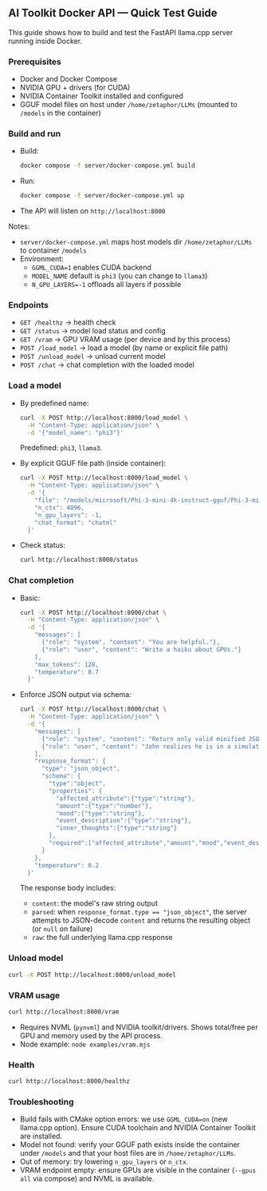 ## AI Toolkit Docker API — Quick Test Guide

This guide shows how to build and test the FastAPI llama.cpp server running inside Docker.

### Prerequisites
- Docker and Docker Compose
- NVIDIA GPU + drivers (for CUDA)
- NVIDIA Container Toolkit installed and configured
- GGUF model files on host under `/home/zetaphor/LLMs` (mounted to `/models` in the container)

### Build and run
- Build:
  ```bash
  docker compose -f server/docker-compose.yml build
  ```
- Run:
  ```bash
  docker compose -f server/docker-compose.yml up
  ```
- The API will listen on `http://localhost:8000`

Notes:
- `server/docker-compose.yml` maps host models dir `/home/zetaphor/LLMs` to container `/models`
- Environment:
  - `GGML_CUDA=1` enables CUDA backend
  - `MODEL_NAME` default is `phi3` (you can change to `llama3`)
  - `N_GPU_LAYERS=-1` offloads all layers if possible

### Endpoints
- `GET /healthz` → health check
- `GET /status` → model load status and config
- `GET /vram` → GPU VRAM usage (per device and by this process)
- `POST /load_model` → load a model (by name or explicit file path)
- `POST /unload_model` → unload current model
- `POST /chat` → chat completion with the loaded model

### Load a model
- By predefined name:
  ```bash
  curl -X POST http://localhost:8000/load_model \
    -H "Content-Type: application/json" \
    -d '{"model_name": "phi3"}'
  ```
  Predefined: `phi3`, `llama3`.

- By explicit GGUF file path (inside container):
  ```bash
  curl -X POST http://localhost:8000/load_model \
    -H "Content-Type: application/json" \
    -d '{
      "file": "/models/microsoft/Phi-3-mini-4k-instruct-gguf/Phi-3-mini-4k-instruct-q4.gguf",
      "n_ctx": 4096,
      "n_gpu_layers": -1,
      "chat_format": "chatml"
    }'
  ```

- Check status:
  ```bash
  curl http://localhost:8000/status
  ```

### Chat completion
- Basic:
  ```bash
  curl -X POST http://localhost:8000/chat \
    -H "Content-Type: application/json" \
    -d '{
      "messages": [
        {"role": "system", "content": "You are helpful."},
        {"role": "user", "content": "Write a haiku about GPUs."}
      ],
      "max_tokens": 128,
      "temperature": 0.7
    }'
  ```

- Enforce JSON output via schema:
  ```bash
  curl -X POST http://localhost:8000/chat \
    -H "Content-Type: application/json" \
    -d '{
      "messages": [
        {"role": "system", "content": "Return only valid minified JSON."},
        {"role": "user", "content": "John realizes he is in a simulation."}
      ],
      "response_format": {
        "type": "json_object",
        "schema": {
          "type":"object",
          "properties": {
            "affected_attribute":{"type":"string"},
            "amount":{"type":"number"},
            "mood":{"type":"string"},
            "event_description":{"type":"string"},
            "inner_thoughts":{"type":"string"}
          },
          "required":["affected_attribute","amount","mood","event_description","inner_thoughts"]
        }
      },
      "temperature": 0.2
    }'
  ```

  The response body includes:
  - `content`: the model's raw string output
  - `parsed`: when `response_format.type == "json_object"`, the server attempts to JSON-decode `content` and returns the resulting object (or `null` on failure)
  - `raw`: the full underlying llama.cpp response

### Unload model
```bash
curl -X POST http://localhost:8000/unload_model
```

### VRAM usage
```bash
curl http://localhost:8000/vram
```
- Requires NVML (`pynvml`) and NVIDIA toolkit/drivers. Shows total/free per GPU and memory used by the API process.
- Node example: `node examples/vram.mjs`

### Health
```bash
curl http://localhost:8000/healthz
```

### Troubleshooting
- Build fails with CMake option errors: we use `GGML_CUDA=on` (new llama.cpp option). Ensure CUDA toolchain and NVIDIA Container Toolkit are installed.
- Model not found: verify your GGUF path exists inside the container under `/models` and that your host files are in `/home/zetaphor/LLMs`.
- Out of memory: try lowering `n_gpu_layers` or `n_ctx`.
- VRAM endpoint empty: ensure GPUs are visible in the container (`--gpus all` via compose) and NVML is available.


